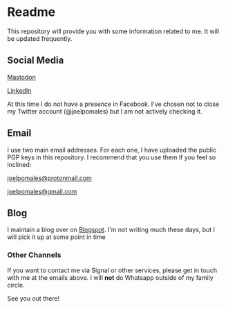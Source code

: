 # Readme

This repository will provide you with some information related to me. It will be updated frequently.

## Social Media

[Mastodon](https://mastodon.social/@joelpomales)

[LinkedIn](https://www.linkedin.com/in/joelpomales)

At this time I do not have a presence in Facebook. I've chosen not to close my Twitter account (@joelpomales) but I am not actively checking it.

## Email

I use two main email addresses. For each one, I have uploaded the public PGP keys in this repository. I recommend that you use them if you feel so inclined:

[joelpomales@protonmail.com](https://github.com/joelpomales/public/blob/d8667a938ad4e2bd961df6e6d8c3148a9529e004/ProtonMail%20PGP)

[joelpomales@gmail.com](https://github.com/joelpomales/public/blob/5e8bdb75e96079083f8ddd03dff2581ea68bdb84/Gmail%20PGP)

## Blog

I maintain a blog over on [Blogspot](https://joelpomales.blogspot.com/). I'm not writing much these days, but I will pick it up at some point in time

### Other Channels

If you want to contact me via Signal or other services, please get in touch with me at the emails above. I will **not** do Whatsapp outside of my family circle.

See you out there!